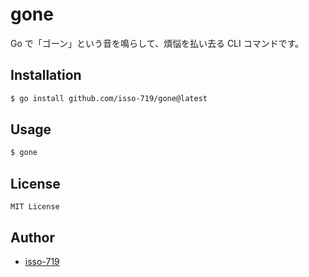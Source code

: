 # gone

Go で「ゴーン」という音を鳴らして、煩悩を払い去る CLI コマンドです。

## Installation

```sh
$ go install github.com/isso-719/gone@latest
```

## Usage

```sh
$ gone
```

## License

```
MIT License
```

## Author
- [isso-719](https://github.com/isso-719)